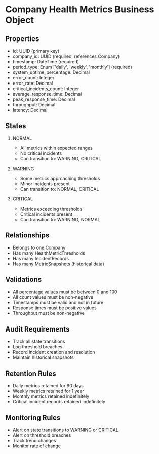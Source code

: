 # Company Health Metrics Business Object

## Properties
- id: UUID (primary key)
- company_id: UUID (required, references Company)
- timestamp: DateTime (required)
- period_type: Enum ['daily', 'weekly', 'monthly'] (required)
- system_uptime_percentage: Decimal
- error_count: Integer
- error_rate: Decimal
- critical_incidents_count: Integer
- average_response_time: Decimal
- peak_response_time: Decimal
- throughput: Decimal
- latency: Decimal

## States
1. NORMAL
   - All metrics within expected ranges
   - No critical incidents
   - Can transition to: WARNING, CRITICAL

2. WARNING
   - Some metrics approaching thresholds
   - Minor incidents present
   - Can transition to: NORMAL, CRITICAL

3. CRITICAL
   - Metrics exceeding thresholds
   - Critical incidents present
   - Can transition to: WARNING, NORMAL

## Relationships
- Belongs to one Company
- Has many HealthMetricThresholds
- Has many IncidentRecords
- Has many MetricSnapshots (historical data)

## Validations
- All percentage values must be between 0 and 100
- All count values must be non-negative
- Timestamps must be valid and not in future
- Response times must be positive values
- Throughput must be non-negative

## Audit Requirements
- Track all state transitions
- Log threshold breaches
- Record incident creation and resolution
- Maintain historical snapshots

## Retention Rules
- Daily metrics retained for 90 days
- Weekly metrics retained for 1 year
- Monthly metrics retained indefinitely
- Critical incident records retained indefinitely

## Monitoring Rules
- Alert on state transitions to WARNING or CRITICAL
- Alert on threshold breaches
- Track trend changes
- Monitor rate of change